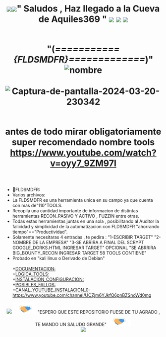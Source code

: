 <h1 align="center"><img height="40" src="https://github.com/7oSkaaa/7oSkaaa/blob/main/Images/about_me.gif?raw=true"><img height="40" src="https://emoji.gg/assets/emoji/7333-parrotdance.gif">" Saludos , Haz llegado a la Cueva de Aquiles369 " <img height="40" src="https://emoji.gg/assets/emoji/7333-parrotdance.gif"> <img height="40" src="https://github.com/7oSkaaa/7oSkaaa/blob/main/Images/about_me.gif?raw=true"> <img height="35" src="https://user-images.githubusercontent.com/73097560/115834477-dbab4500-a447-11eb-908a-139a6edaec5c.gif"> 

<br>"(*==========={FLDSMDFR}=============*)"<br>
<img>![nombre](https://github.com/Aquiles369/FLDSMDFR/assets/160543861/0f86d048-5100-40a5-a319-bda11b5c2f3d)</img> 
 <br><img> ![Captura-de-pantalla-2024-03-20-230342](https://github.com/Aquiles369/FLDSMDFR/assets/160543861/c5348037-7378-48c6-8276-ffcf3424b380) <img> <br>
 
 antes de todo mirar obligatoriamente super recomendado nombre tools https://www.youtube.com/watch?v=oyy7_9ZM97I

</h1>

</p>
<br>

- :file_folder:FLDSMDFR:
- Varios archivos:
- La FLDSMDFR es una herramienta unica en su campo ya que cuenta con mas de"110"TOOLS.
- Recopila una cantidad importante de informacion de distintas herramientas RECON_PASIVO Y ACTIVO , FUZZIN entre otras.
- Todas estas herramientas juntas en una sola , posibilitando al Auditor la falicidad y simplicidad de la automatizacion con FLDSMDFR "ahorrando tiempo"=="Productividad".
- Solamente necesitaras 4 entradas , te pedira : "1-ESCRIBIR TARGET" "2-NOMBRE DE LA EMPRESA" "3-SE ABRIRA A FINAL DEL SCRYPT GOOGLE_DORKS.HTML INGRESAR TARGET" OPCIONAL "SE ABRRIRA 
  BIG_BOUNTY_RECON INGRESAR TARGET 58 TOOLS CONTIENE"
- Probado en "kali linux o Derivado  de Debian"
  <br>
    <br>
+[DOCUMENTACION:](DOCUEMENTACION_COMPLETA/DOCUMENTACION)<br>
+[LOGICA_TOOLS:](DOCUEMENTACION_COMPLETA/LOGICA.txt)<br>
+[INSTALACION_CONFIGURACION:](DOCUEMENTACION_COMPLETA/INSTALACION_CONFIGURACION.txt)<br>
+[POSIBLES_FALLOS:](DOCUEMENTACION_COMPLETA/POSIBLES_FALLOS.txt)<br>
+[CANAL_YOUTUBE_INSTALACION_0: https://www.youtube.com/channel/UCZjm6YJkfQ6pnBZSnoWd0mg ](https://www.youtube.com/channel/UCZjm6YJkfQ6pnBZSnoWd0mg)<br>




<p align="center">
  <img src="https://user-images.githubusercontent.com/73097560/115834477-dbab4500-a447-11eb-908a-139a6edaec5c.gif"> 
<img src="https://github.com/0xAbdulKhalid/0xAbdulKhalid/raw/main/assets/mdImages/handshake.gif" width ="80">"ESPERO QUE ESTE REPOSITORIO  FUESE DE TU AGRADO , TE MANDO UN SALUDO GRANDE"<img src="https://github.com/0xAbdulKhalid/0xAbdulKhalid/raw/main/assets/mdImages/handshake.gif" width ="80">
	<br>
	<img src="https://user-images.githubusercontent.com/73097560/115834477-dbab4500-a447-11eb-908a-139a6edaec5c.gif"> 
</p>

 
